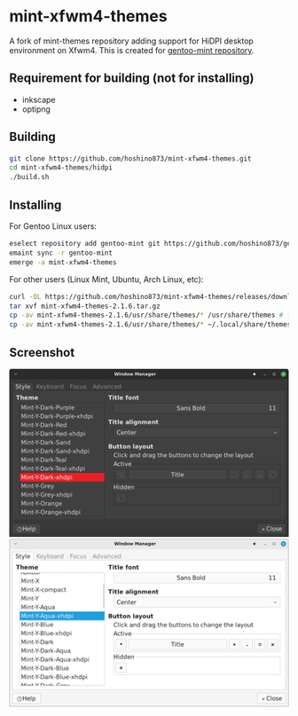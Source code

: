 # mint-xfwm4-themes
A fork of mint-themes repository adding support for HiDPI desktop environment on Xfwm4. This is created for [gentoo-mint repository](https://github.com/hoshino873/gentoo-mint).

## Requirement for building (not for installing)
- inkscape
- optipng

## Building
```bash
git clone https://github.com/hoshino873/mint-xfwm4-themes.git
cd mint-xfwm4-themes/hidpi
./build.sh
```

## Installing
For Gentoo Linux users:
```bash
eselect repository add gentoo-mint git https://github.com/hoshino873/gentoo-mint.git
emaint sync -r gentoo-mint
emerge -a mint-xfwm4-themes
```

For other users (Linux Mint, Ubuntu, Arch Linux, etc):
```bash
curl -OL https://github.com/hoshino873/mint-xfwm4-themes/releases/download/2.1.6/mint-xfwm4-themes-2.1.6.tar.gz
tar xvf mint-xfwm4-themes-2.1.6.tar.gz
cp -av mint-xfwm4-themes-2.1.6/usr/share/themes/* /usr/share/themes # for all users
cp -av mint-xfwm4-themes-2.1.6/usr/share/themes/* ~/.local/share/themes # only for yourself
```

## Screenshot
![dark.png](/assets/images/dark.png)
![light.png](/assets/images/light.png)

